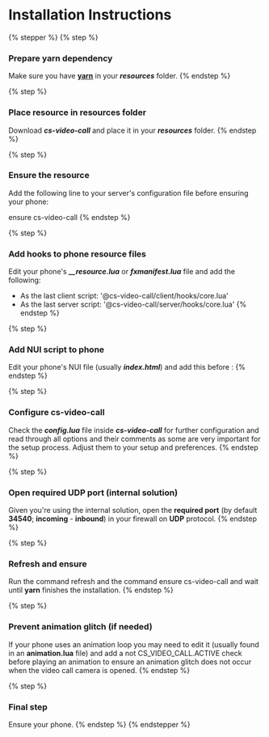 # Installation Instructions

{% stepper %}
{% step %}
### Prepare yarn dependency

Make sure you have [**yarn**](https://github.com/citizenfx/cfx-server-data/tree/master/resources/\[system]/\[builders]/yarn) in your _**resources**_ folder.
{% endstep %}

{% step %}
### Place resource in resources folder

Download _**cs-video-call**_ and place it in your _**resources**_ folder.
{% endstep %}

{% step %}
### Ensure the resource

Add the following line to your server's configuration file before ensuring your phone:

ensure cs-video-call
{% endstep %}

{% step %}
### Add hooks to phone resource files

Edit your phone's _**\_\_resource.lua**_ or _**fxmanifest.lua**_ file and add the following:

* As the last client script: '@cs-video-call/client/hooks/core.lua'
* As the last server script: '@cs-video-call/server/hooks/core.lua'
{% endstep %}

{% step %}
### Add NUI script to phone

Edit your phone's NUI file (usually _**index.html**_) and add this before :
{% endstep %}

{% step %}
### Configure cs-video-call

Check the _**config.lua**_ file inside _**cs-video-call**_ for further configuration and read through all options and their comments as some are very important for the setup process. Adjust them to your setup and preferences.
{% endstep %}

{% step %}
### Open required UDP port (internal solution)

Given you're using the internal solution, open the **required port** (by default **34540**; **incoming** - **inbound**) in your firewall on **UDP** protocol.
{% endstep %}

{% step %}
### Refresh and ensure

Run the command refresh and the command ensure cs-video-call and wait until **yarn** finishes the installation.
{% endstep %}

{% step %}
### Prevent animation glitch (if needed)

If your phone uses an animation loop you may need to edit it (usually found in an **animation.lua** file) and add a not CS\_VIDEO\_CALL.ACTIVE check before playing an animation to ensure an animation glitch does not occur when the video call camera is opened.
{% endstep %}

{% step %}
### Final step

Ensure your phone.
{% endstep %}
{% endstepper %}
